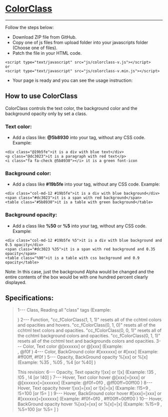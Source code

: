 # [ColorClass](http://ColorClass.ir)
-----------
Follow the steps below:
- Download ZIP file from GitHub.
- Copy one of js files from upload folder into your javascripts folder (Choose one of files).
- Patch the file in your HTML code.

```
<script type="text/javascript" src="js/colorclass-v.js"></script>
or
<script type="text/javascript" src="js/colorclass-v.min.js"></script>
```

- Your page is ready and you can see the usage instruction:


## How to use ColorClass
ColorClass controls the text color, the background color and the background opacity only by set a class.

### Text color:
- Add a class like: **@5b8930** into your tag, without any CSS code. Example:

```
<div class="@19b5fe">it is a div with blue text</div>
<p class="@dc3023">it is a paragraph with red text</p>
<i class="fa fa-check @5b8930"></i> it is a green font-icon
```

### Background color:
- Add a class like **#19b5fe** into your tag, without any CSS code. Example:

```
<div class="col-md-12 #19b5fe">it is a div with blue background</div>
<span class="#dc3023">it is a span with red background</span>
<table class="#5b8930">it is a table with green background</table> 
```

### Background opacity:
- Add a class like **%50** or **%5** into your tag, without any CSS code. Example:

```
<div class="col-md-12 #19b5fe %5">it is a div with blue background and 0.5 opacity</div>
<span class="#dc3023 %35">it is a span with red background and 0.35 opacity</span>
<table class="%90">it is a table with css background and 0.9 opacity</table> 
```
Note: In this case, just the background Alpha would be changed and the entire contents of the box would be with one hundred percent clearly displayed.


## Specifications:

> 1--- Class, Reading all "class" tags (Example: <div class=""></div>)
> 2--- Function, "cc_fColorClass(1, 1, 1)" resets all of the cchtml colors and opacities and hovers.
>                "cc_fColorClass(0, 1, 0)" resets all of the cchtml text colors and opacities.
>                "cc_fColorClass(0, 0, 1)" resets all of the cchtml background colors and opacities.
>                "cc_fColorClass(0, 1, 1)" resets all of the cchtml text and backgrounds colors and opacities.
> 3--- Color, Text color @[xxxxxx] or @[xxx] (Example: <div class="@f1b2af"></div>, @f0f )
> 4--- Color, BackGround color #[xxxxxx] or #[xxx] (Example: #ff00ff, #f0f )
> 5--- Opacity, BackGround opacity %[xx] or %[x] (Example: %35 , %05 , %4 [or %40] )
>
> This revision:
> 6--- Opacity, Text opacity ![xx] or ![x] (Example: !35 , !05 , !4 [or !40] )
> 7--- Hover, Text color hover @[xxx]=[xxx] or @[xxxxxx]=[xxxxxx] (Example: @f0f=0f0 , @ff00ff=00ff00 )
> 8--- Hover, Text opacity hover ![xx]=[xx] or ![x]=[x] (Example: !15=9 , !5=100 [or !5= ] )
> 9--- Hover, BackGround color hover #[xxx]=[xxx] or #[xxxxxx]=[xxxxxx] (Example: #f0f=0f0 , #ff00ff=00ff00 )
> 10-- Hover, BackGround opacity hover %[xx]=[xx] or %[x]=[x] (Example: %15=9 , %5=100 [or %5= ] )
